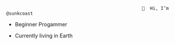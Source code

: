                                                        👋  Hi, I’m @sunkcoast
                                                 

* Beginner Progammer

* Currently living in Earth

<!---
sunkcoast/sunkcoast is a ✨ special ✨ repository because its `README.md` (this file) appears on your GitHub profile.
You can click the Preview link to take a look at your changes.
--->

